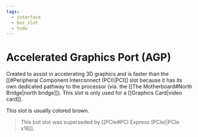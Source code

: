 ```yaml
---
tags:
  - interface
  - bus_slot
  - todo
---
```

# Accelerated Graphics Port (AGP)

Created to assist in accelerating 3D graphics and is faster than the [[#Peripheral Component Interconnect (PCI)|PCI]] slot because it has its own dedicated pathway to the processor (via. the [[The Motherboard#North Bridge|north bridge]]). This slot is only used for a [[Graphics Card|video card]].

This slot is usually colored brown.

>This but slot was superseded by [[PCIe#PCI Express (PCIe)|PCIe x16]].
